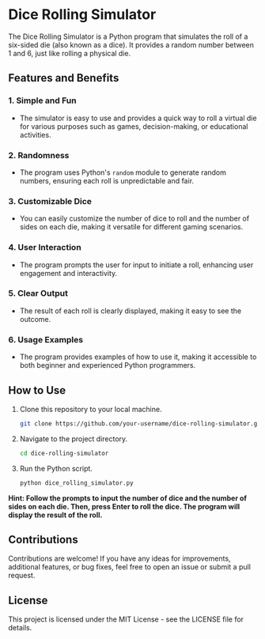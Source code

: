 # Dice Rolling Simulator

The Dice Rolling Simulator is a Python program that simulates the roll of a six-sided die (also known as a dice). It provides a random number between 1 and 6, just like rolling a physical die.

## Features and Benefits

### 1. **Simple and Fun**

   - The simulator is easy to use and provides a quick way to roll a virtual die for various purposes such as games, decision-making, or educational activities.

### 2. **Randomness**

   - The program uses Python's `random` module to generate random numbers, ensuring each roll is unpredictable and fair.

### 3. **Customizable Dice**

   - You can easily customize the number of dice to roll and the number of sides on each die, making it versatile for different gaming scenarios.

### 4. **User Interaction**

   - The program prompts the user for input to initiate a roll, enhancing user engagement and interactivity.

### 5. **Clear Output**

   - The result of each roll is clearly displayed, making it easy to see the outcome.

### 6. **Usage Examples**

   - The program provides examples of how to use it, making it accessible to both beginner and experienced Python programmers.

## How to Use

1. Clone this repository to your local machine.

   ```bash
   git clone https://github.com/your-username/dice-rolling-simulator.git
   

2. Navigate to the project directory.

   ```bash
   cd dice-rolling-simulator


3. Run the Python script.

   ```bash
   python dice_rolling_simulator.py


<b> Hint: Follow the prompts to input the number of dice and the number of sides on each die. Then, press Enter to roll the dice. The program will display the result of the roll.</b>

## Contributions

Contributions are welcome! If you have any ideas for improvements, additional features, or bug fixes, feel free to open an issue or submit a pull request.

## License

This project is licensed under the MIT License - see the LICENSE file for details.
